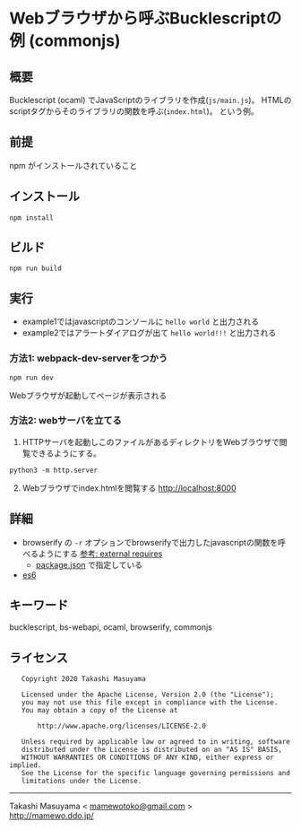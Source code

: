 Webブラウザから呼ぶBucklescriptの例 (commonjs)
===========================================

概要
----
Bucklescript (ocaml) でJavaScriptのライブラリを作成(`js/main.js`)。
HTMLのscriptタグからそのライブラリの関数を呼ぶ(`index.html`)。 という例。

前提
----
npm がインストールされていること

インストール
-----------

```
npm install
```

ビルド
-----

```
npm run build
```

実行
-----

* example1ではjavascriptのコンソールに `hello world` と出力される
* example2ではアラートダイアログが出て `hello world!!!` と出力される

### 方法1: webpack-dev-serverをつかう

```
npm run dev
```

Webブラウザが起動してページが表示される


### 方法2: webサーバを立てる

1. HTTPサーバを起動しこのファイルがあるディレクトリをWebブラウザで閲覧できるようにする。

```
python3 -m http.server
```

2. Webブラウザでindex.htmlを閲覧する <http://localhost:8000>

詳細
----
* browserify の `-r` オプションでbrowserifyで出力したjavascriptの関数を呼べるようにする [参考: external requires](https://github.com/browserify/browserify#external-requires)
  * [package.json](package.json) で指定している
* [es6](https://github.com/mamewotoko/bs-quickstart/tree/feature/es6)

キーワード
---------
bucklescript, bs-webapi, ocaml, browserify, commonjs

ライセンス
---------

```
   Copyright 2020 Takashi Masuyama

   Licensed under the Apache License, Version 2.0 (the "License");
   you may not use this file except in compliance with the License.
   You may obtain a copy of the License at

       http://www.apache.org/licenses/LICENSE-2.0

   Unless required by applicable law or agreed to in writing, software
   distributed under the License is distributed on an "AS IS" BASIS,
   WITHOUT WARRANTIES OR CONDITIONS OF ANY KIND, either express or implied.
   See the License for the specific language governing permissions and
   limitations under the License.
```

-----
Takashi Masuyama < mamewotoko@gmail.com >  
http://mamewo.ddo.jp/
